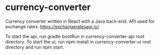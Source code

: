 # currency-converter
Currency converter written in React with a Java back-end. API used for exchange rates: https://exchangeratesapi.io/

To start the api, run gradle bootRun in currency-converter-api root directory.
To start the ui, run npm install in currency-converter-ui root directory and run npm start.
